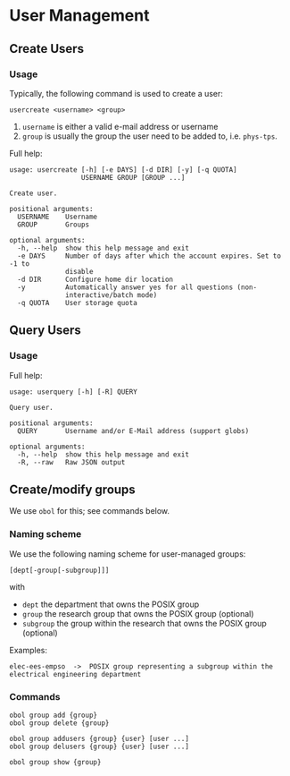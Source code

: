# User Management

## Create Users

### Usage

Typically, the following command is used to create a user:
```shell
usercreate <username> <group>
```

1. `username` is either a valid e-mail address or username
2. `group` is usually the group the user need to be added to, i.e. `phys-tps`.


Full help:
```shell
usage: usercreate [-h] [-e DAYS] [-d DIR] [-y] [-q QUOTA]
                  USERNAME GROUP [GROUP ...]

Create user.

positional arguments:
  USERNAME    Username
  GROUP       Groups

optional arguments:
  -h, --help  show this help message and exit
  -e DAYS     Number of days after which the account expires. Set to -1 to
              disable
  -d DIR      Configure home dir location
  -y          Automatically answer yes for all questions (non-
              interactive/batch mode)
  -q QUOTA    User storage quota
```

## Query Users

### Usage

Full help:
```shell
usage: userquery [-h] [-R] QUERY

Query user.

positional arguments:
  QUERY       Username and/or E-Mail address (support globs)

optional arguments:
  -h, --help  show this help message and exit
  -R, --raw   Raw JSON output
```

## Create/modify groups

We use `obol` for this; see commands below.

### Naming scheme

We use the following naming scheme for user-managed groups:

```
[dept[-group[-subgroup]]]
```

with

* `dept` the department that owns the POSIX group
* `group` the research group that owns the POSIX group (optional)
* `subgroup` the group within the research that owns the POSIX group (optional)

Examples:

```
elec-ees-empso  ->  POSIX group representing a subgroup within the electrical engineering department
```

### Commands

```
obol group add {group}
obol group delete {group}

obol group addusers {group} {user} [user ...]
obol group delusers {group} {user} [user ...]

obol group show {group}
```
